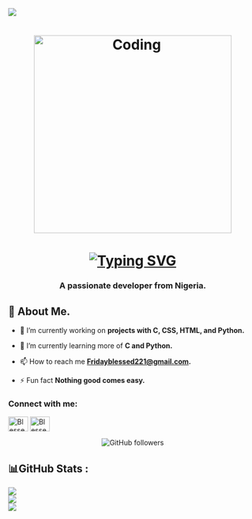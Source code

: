 <img src="https://readme-typing-svg.herokuapp.com/?lines=Welcome+to+my+GitHub+page!&center=true&size=20">
</p>
<p align="center">
</p>
<h1

<p  align='center'>
	<img alt="Coding" width='400'src='https://cdn.dribbble.com/users/1059583/screenshots/4171367/media/34e69eb61a7bd8dea1c957a8b82605a7.gif'></img>
	<br>
</p>
 

<p align="center">
</p>


<h1 align="center"> <a href="https://git.io/typing-svg"><img src="https://readme-typing-svg.demolab.com?font=Fira+Code&size=30&pause=1000&color=ed412c&multiline=true&width=600&lines=Hi,+👋🏽+I'm+Friday+Blessed." alt="Typing SVG" /></a></h1>
<h3 align="center">A passionate  developer from Nigeria.</h3>


## 🙋 About Me.

- 🔭 I’m currently working on **projects with C, CSS, HTML, and Python.**

- 🌱 I’m currently learning more of **C and Python.**

- 📫 How to reach me **Fridayblessed221@gmail.com.**

- ⚡ Fun fact **Nothing good comes easy.**
<h3 align="left">Connect with me:</h3>
<p align="left">

<a href="https://twitter.com/Chigozirim__1" target="blank"><img align="center" src="https://raw.githubusercontent.com/rahuldkjain/github-profile-readme-generator/master/src/images/icons/Social/twitter.svg" alt="Blessedfriday007" height="30" width="40" /></a>
<a href="https://linkedin.com/in/friday-blessed-chigozirm-34a026262" target="blank"><img align="center" src="https://raw.githubusercontent.com/rahuldkjain/github-profile-readme-generator/master/src/images/icons/Social/linked-in-alt.svg" alt="Blessedfriday007" height="30" width="40" /></a>
</p>
<div align="center">
    <a href"https://github.com/Fridayblessed007?tab=followers">
        <img alt="GitHub followers" 
             src="https://img.shields.io/github/followers/Fridayblessed007?colorA=1e1e28&colorB=c9cbff&logo=Github&style=for-the-badge" />
    </a>
</div>


## 📊GitHub Stats :
![](https://github-readme-stats.vercel.app/api?username=Fridayblessed007&theme=highcontrast&hide_border=false&include_all_commits=true&count_private=false)<br/>
![](https://github-readme-streak-stats.herokuapp.com/?user=Fridayblessed007&theme=highcontrast&hide_border=false)<br/>
![](https://github-readme-stats.vercel.app/api/top-langs/?username=Fridayblessed007&theme=highcontrast&hide_border=false&include_all_commits=true&count_private=false&layout=compact)


